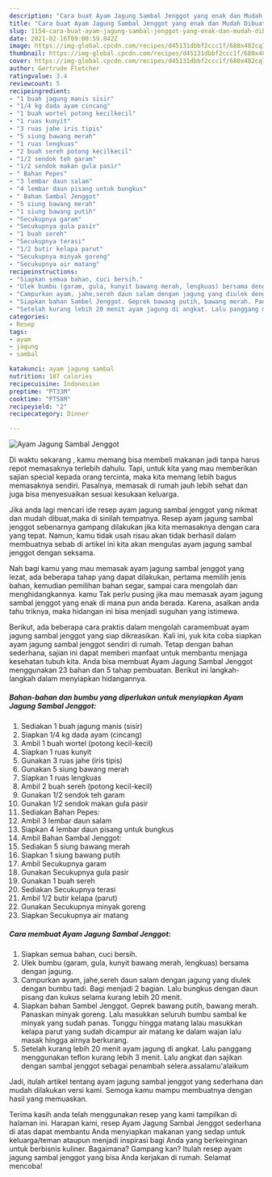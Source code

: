 ```yaml
---
description: "Cara buat Ayam Jagung Sambal Jenggot yang enak dan Mudah Dibuat"
title: "Cara buat Ayam Jagung Sambal Jenggot yang enak dan Mudah Dibuat"
slug: 1154-cara-buat-ayam-jagung-sambal-jenggot-yang-enak-dan-mudah-dibuat
date: 2021-02-16T09:00:59.842Z
image: https://img-global.cpcdn.com/recipes/d45131dbbf2ccc1f/680x482cq70/ayam-jagung-sambal-jenggot-foto-resep-utama.jpg
thumbnail: https://img-global.cpcdn.com/recipes/d45131dbbf2ccc1f/680x482cq70/ayam-jagung-sambal-jenggot-foto-resep-utama.jpg
cover: https://img-global.cpcdn.com/recipes/d45131dbbf2ccc1f/680x482cq70/ayam-jagung-sambal-jenggot-foto-resep-utama.jpg
author: Gertrude Fletcher
ratingvalue: 3.4
reviewcount: 5
recipeingredient:
- "1 buah jagung manis sisir"
- "1/4 kg dada ayam cincang"
- "1 buah wortel potong kecilkecil"
- "1 ruas kunyit"
- "3 ruas jahe iris tipis"
- "5 siung bawang merah"
- "1 ruas lengkuas"
- "2 buah sereh potong kecilkecil"
- "1/2 sendok teh garam"
- "1/2 sendok makan gula pasir"
- " Bahan Pepes"
- "3 lembar daun salam"
- "4 lembar daun pisang untuk bungkus"
- " Bahan Sambal Jenggot"
- "5 siung bawang merah"
- "1 siung bawang putih"
- "Secukupnya garam"
- "Secukupnya gula pasir"
- "1 buah sereh"
- "Secukupnya terasi"
- "1/2 butir kelapa parut"
- "Secukupnya minyak goreng"
- "Secukupnya air matang"
recipeinstructions:
- "Siapkan semua bahan, cuci bersih."
- "Ulek bumbu (garam, gula, kunyit bawang merah, lengkuas) bersama dengan jagung."
- "Campurkan ayam, jahe,sereh daun salam dengan jagung yang diulek dengan bumbu tadi. Bagi menjadi 2 bagian. Lalu bungkus dengan daun pisang dan kukus selama kurang lebih 20 menit."
- "Siapkan bahan Sambel Jenggot. Geprek bawang putih, bawang merah. Panaskan minyak goreng. Lalu masukkan seluruh bumbu sambal ke minyak yang sudah panas. Tunggu hingga matang lalau masukkan kelapa parut yang sudah dicampur air matang ke dalam wajan lalu masak hingga airnya berkurang."
- "Setelah kurang lebih 20 menit ayam jagung di angkat. Lalu panggang menggunakan teflon kurang lebih 3 menit. Lalu angkat dan sajikan dengan sambal jenggot sebagai penambah selera.assalamu&#39;alaikum"
categories:
- Resep
tags:
- ayam
- jagung
- sambal

katakunci: ayam jagung sambal 
nutrition: 187 calories
recipecuisine: Indonesian
preptime: "PT33M"
cooktime: "PT58M"
recipeyield: "2"
recipecategory: Dinner

---
```



![Ayam Jagung Sambal Jenggot](https://img-global.cpcdn.com/recipes/d45131dbbf2ccc1f/680x482cq70/ayam-jagung-sambal-jenggot-foto-resep-utama.jpg)

Di waktu  sekarang , kamu memang bisa membeli makanan jadi tanpa harus repot memasaknya terlebih dahulu. Tapi, untuk kita yang mau memberikan sajian special kepada orang tercinta, maka kita memang lebih bagus memasaknya sendiri. Pasalnya, memasak di rumah jauh lebih sehat dan juga bisa menyesuaikan sesuai kesukaan keluarga.

Jika anda lagi mencari ide resep ayam jagung sambal jenggot yang nikmat dan mudah dibuat,maka di sinilah tempatnya. Resep ayam jagung sambal jenggot  sebenarnya gampang dilakukan jika kita memasaknya dengan cara yang tepat. Namun, kamu tidak usah risau akan tidak berhasil dalam membuatnya 
sebab di artikel ini kita akan mengulas ayam jagung sambal jenggot dengan seksama.  



Nah bagi kamu yang mau memasak ayam jagung sambal jenggot yang lezat, ada beberapa tahap yang dapat dilakukan, pertama memilih jenis bahan, kemudian pemilihan bahan segar, sampai cara mengolah dan menghidangkannya. kamu Tak perlu pusing jika mau memasak ayam jagung sambal jenggot yang enak di mana pun anda berada. Karena, asalkan anda  tahu triknya, maka hidangan ini bisa menjadi suguhan yang istimewa.

Berikut, ada beberapa cara praktis  dalam mengolah caramembuat ayam jagung sambal jenggot yang siap dikreasikan. Kali ini, yuk kita coba siapkan ayam jagung sambal jenggot sendiri di rumah. Tetap dengan bahan sederhana, sajian ini dapat memberi manfaat untuk membantu menjaga kesehatan tubuh kita. Anda bisa membuat Ayam Jagung Sambal Jenggot menggunakan 23 bahan dan 5 tahap pembuatan. Berikut ini langkah-langkah dalam menyiapkan hidangannya.

<!--inarticleads1-->

##### Bahan-bahan dan bumbu yang diperlukan untuk menyiapkan Ayam Jagung Sambal Jenggot:

1. Sediakan 1 buah jagung manis (sisir)
1. Siapkan 1/4 kg dada ayam (cincang)
1. Ambil 1 buah wortel (potong kecil-kecil)
1. Siapkan 1 ruas kunyit
1. Gunakan 3 ruas jahe (iris tipis)
1. Gunakan 5 siung bawang merah
1. Siapkan 1 ruas lengkuas
1. Ambil 2 buah sereh (potong kecil-kecil)
1. Gunakan 1/2 sendok teh garam
1. Gunakan 1/2 sendok makan gula pasir
1. Sediakan  Bahan Pepes:
1. Ambil 3 lembar daun salam
1. Siapkan 4 lembar daun pisang untuk bungkus
1. Ambil  Bahan Sambal Jenggot:
1. Sediakan 5 siung bawang merah
1. Siapkan 1 siung bawang putih
1. Ambil Secukupnya garam
1. Gunakan Secukupnya gula pasir
1. Gunakan 1 buah sereh
1. Sediakan Secukupnya terasi
1. Ambil 1/2 butir kelapa (parut)
1. Gunakan Secukupnya minyak goreng
1. Siapkan Secukupnya air matang




<!--inarticleads2-->

##### Cara membuat Ayam Jagung Sambal Jenggot:

1. Siapkan semua bahan, cuci bersih.
1. Ulek bumbu (garam, gula, kunyit bawang merah, lengkuas) bersama dengan jagung.
1. Campurkan ayam, jahe,sereh daun salam dengan jagung yang diulek dengan bumbu tadi. Bagi menjadi 2 bagian. Lalu bungkus dengan daun pisang dan kukus selama kurang lebih 20 menit.
1. Siapkan bahan Sambel Jenggot. Geprek bawang putih, bawang merah. Panaskan minyak goreng. Lalu masukkan seluruh bumbu sambal ke minyak yang sudah panas. Tunggu hingga matang lalau masukkan kelapa parut yang sudah dicampur air matang ke dalam wajan lalu masak hingga airnya berkurang.
1. Setelah kurang lebih 20 menit ayam jagung di angkat. Lalu panggang menggunakan teflon kurang lebih 3 menit. Lalu angkat dan sajikan dengan sambal jenggot sebagai penambah selera.assalamu&#39;alaikum




Jadi, itulah artikel tentang  ayam jagung sambal jenggot  yang sederhana dan mudah dilakukan versi kami. Semoga kamu mampu membuatnya dengan hasil yang memuaskan. 

Terima kasih anda telah menggunakan resep yang kami tampilkan di halaman ini. Harapan kami, resep  Ayam Jagung Sambal Jenggot sederhana di atas dapat membantu Anda menyiapkan makanan yang sedap untuk keluarga/teman ataupun menjadi inspirasi bagi Anda yang berkeinginan untuk berbisnis kuliner. Bagaimana? Gampang kan? Itulah resep ayam jagung sambal jenggot yang bisa Anda kerjakan di rumah. Selamat mencoba!

